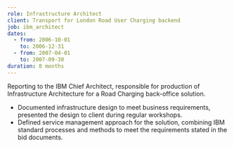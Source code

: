 ```yaml
---
role: Infrastructure Architect
client: Transport for London Road User Charging backend
job: ibm_architect
dates:
  - from: 2006-10-01
    to: 2006-12-31
  - from: 2007-04-01
    to: 2007-09-30
duration: 8 months
---
```

Reporting to the IBM Chief Architect, responsible for production of
Infrastructure Architecture for a Road Charging back-office solution.

*	Documented infrastructure design to meet business requirements, presented
  the design to client during regular workshops.
*	Defined service management approach for the solution, combining IBM
  standard processes and methods to meet the requirements stated in the bid
  documents.
